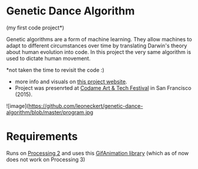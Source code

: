 # Genetic Dance Algorithm

(my first code project*)

Genetic algorithms are a form of machine learning. They allow machines to adapt to different circumstances over time by translating Darwin's theory about human evolution into code. In this project the very same algorithm is used to dictate human movement.

*not taken the time to revisit the code :)

- more info and visuals on [this project website](http://leoneckert.com/genetic-dance-algorithm/dance.html).
- Project was presenrted at [Codame Art & Tech Festival](http://codame.com/artists/leon-eckert) in San Francisco (2015).

![image](https://github.com/leoneckert/genetic-dance-algorithm/blob/master/program.jpg

# Requirements
Runs on [Processing 2](https://github.com/processing/processing/releases/tag/processing-0227-2.2.1) and uses this [GifAnimation library](http://extrapixel.github.io/gif-animation/) (which as of now does not work on Processing 3)